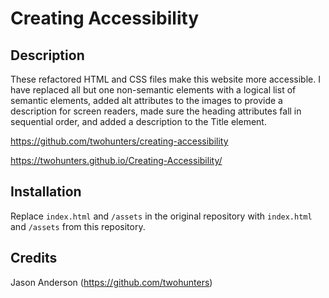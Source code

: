 # Creating Accessibility


## Description 

These refactored HTML and CSS files make this website more accessible. I have replaced all but one non-semantic elements with a logical list of semantic elements, added alt attributes to the images to provide a description for screen readers, made sure the heading attributes fall in sequential order, and added a description to the Title element.

https://github.com/twohunters/creating-accessibility

https://twohunters.github.io/Creating-Accessibility/


## Installation

Replace `index.html` and `/assets` in the original repository with `index.html` and `/assets` from this repository.


## Credits

Jason Anderson (https://github.com/twohunters)
